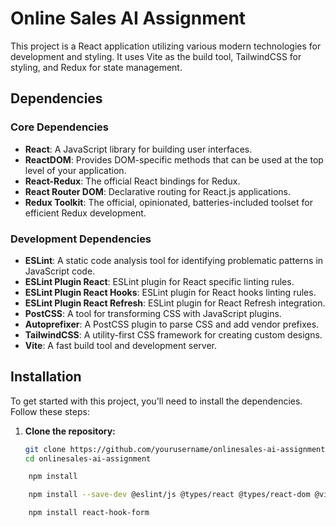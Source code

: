 # Online Sales AI Assignment

This project is a React application utilizing various modern technologies for development and styling. It uses Vite as the build tool, TailwindCSS for styling, and Redux for state management.

## Dependencies

### Core Dependencies

- **React**: A JavaScript library for building user interfaces.
- **ReactDOM**: Provides DOM-specific methods that can be used at the top level of your application.
- **React-Redux**: The official React bindings for Redux.
- **React Router DOM**: Declarative routing for React.js applications.
- **Redux Toolkit**: The official, opinionated, batteries-included toolset for efficient Redux development.

### Development Dependencies

- **ESLint**: A static code analysis tool for identifying problematic patterns in JavaScript code.
- **ESLint Plugin React**: ESLint plugin for React specific linting rules.
- **ESLint Plugin React Hooks**: ESLint plugin for React hooks linting rules.
- **ESLint Plugin React Refresh**: ESLint plugin for React Refresh integration.
- **PostCSS**: A tool for transforming CSS with JavaScript plugins.
- **Autoprefixer**: A PostCSS plugin to parse CSS and add vendor prefixes.
- **TailwindCSS**: A utility-first CSS framework for creating custom designs.
- **Vite**: A fast build tool and development server.

## Installation

To get started with this project, you'll need to install the dependencies. Follow these steps:

1. **Clone the repository:**

   ```bash
   git clone https://github.com/yourusername/onlinesales-ai-assignment.git
   cd onlinesales-ai-assignment
   ```

```bash
    npm install
```

```bash
    npm install --save-dev @eslint/js @types/react @types/react-dom @vitejs/plugin-react autoprefixer eslint eslint-plugin-react eslint-plugin-react-hooks eslint-plugin-react-refresh globals postcss tailwindcss vite
```

```bash
    npm install react-hook-form
```

